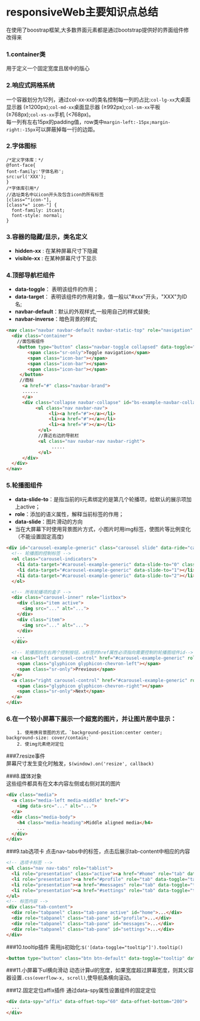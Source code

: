 # responsiveWeb主要知识点总结
在使用了boostrap框架,大多数界面元素都是通过bootstrap提供好的界面组件修改得来
### 1.container类
用于定义一个固定宽度且居中的版心    
### 2.响应式网格系统   
一个容器划分为12列，通过col-xx-xx的类名控制每一列的占比:`col-lg-xx`大桌面显示器 (≥1200px);`col-md-xx`桌面显示器 (≥992px);`col-sm-xx`平板 (≥768px);`col-xs-xx`手机 (<768px)。    
每一列有左右15px的padding值，row类中`margin-left:-15px;margin-right:-15px`可以屏蔽掉每一行的边距。   
### 2.字体图标    
```
/*定义字体库：*/
@font-face{
font-family:'字体名称';
src:url('XXX');
}
/*字体库引用*/
//选址类名中以icon开头及包含icon的所有标签
[class=^"icon-"],
[class*=" icon-"] {
  font-family: itcast;
  font-style: normal;
}
```
### 3.容器的隐藏/显示，类名定义
- __hidden-xx__ : 在某种屏幕尺寸下隐藏
- __visible-xx__ : 在某种屏幕尺寸下显示     

### 4.顶部导航栏组件   
- __data-toggle__： 表明该组件的作用；
- __data-target__： 表明该组件的作用对象，值一般以"#xxx"开头，"XXX"为ID名;
- __navbar-default__：默认的外观样式,一般用自己的样式替换;
- __navbar-inverse__：暗色背景的样式;

```html
<nav class="navbar navbar-default navbar-static-top" role="navigation" >
  <div class="container">
    //面包板组件
    <button type="button" class="navbar-toggle collapsed" data-toggle="collapse" data-target="#bs-example-navbar-collapse-1">
        <span class="sr-only">Toggle navigation</span>
        <span class="icon-bar"></span>
        <span class="icon-bar"></span>
        <span class="icon-bar"></span>
     </button>
     //商标
      <a href="#" class="navbar-brand">
      ......
      </a>
      <div class="collapse navbar-collapse" id="bs-example-navbar-collapse-1">
           <ul class="nav navbar-nav">
                <li><a href="#"></a></li>
                <li><a href="#"></a></li>
                <li><a href="#"></a></li>
            </ul>
            //靠近右边的导航栏
            <ul class="nav navbar-nav navbar-right">
                 .....
            </ul>
      </div>
  </div>
</nav>
```
### 5.轮播图组件			
- __data-slide-to__：是指当前的li元素绑定的是第几个轮播项，给默认的展示项加上active；		
- __role__：添加的语义属性，解释当前标签的作用；
- __data-slide__：图片滑动的方向
- 当在大屏幕下时使用背景图片方式，小图片时用img标签，使图片等比例变化（不能设置固定高度)
```html 
<div id="carousel-example-generic" class="carousel slide" data-ride="carousel">
  <!-- 轮播图的控制标签 -->
  <ol class="carousel-indicators">
    <li data-target="#carousel-example-generic" data-slide-to="0" class="active"></li>
    <li data-target="#carousel-example-generic" data-slide-to="1"></li>
    <li data-target="#carousel-example-generic" data-slide-to="2"></li>
  </ol>

  <!-- 所有轮播项的盒子 -->
  <div class="carousel-inner" role="listbox">
    <div class="item active">
      <img src="..." alt="...">
    </div>
    <div class="item">
      <img src="..." alt="...">
    </div>
    ...
  </div>

  <!-- 轮播图的左右两个控制按钮，a标签的href属性必须指向需要控制的轮播图组件id-->
  <a class="left carousel-control" href="#carousel-example-generic" role="button" data-slide="prev">
    <span class="glyphicon glyphicon-chevron-left"></span>
    <span class="sr-only">Previous</span>
  </a>
  <a class="right carousel-control" href="#carousel-example-generic" role="button" data-slide="next">
    <span class="glyphicon glyphicon-chevron-right"></span>
    <span class="sr-only">Next</span>
  </a>
</div>
```
### 6.在一个较小屏幕下展示一个超宽的图片，并让图片居中显示：		
		1. 使用换背景图的方式，`background-position:center center; background-size: cover/contain;`
		2. 使img元素绝对定位
###7.resize事件				
屏幕尺寸发生变化时触发，`$(window).on('resize', callback)`

###8.媒体对象		
这些组件都具有在文本内容左侧或右侧对其的图片		
```html
<div class="media">
  <a class="media-left media-middle" href="#">
    <img data-src="..." alt="...">
  </a>
  <div class="media-body">
    <h4 class="media-heading">Middle aligned media</h4>
    ...
  </div>
</div>
```
###9.tab选项卡
点击nav-tabs中的标签，点击后展示tab-content中相应的内容	
```html
<!-- 选项卡标签 -->
<ul class="nav nav-tabs" role="tablist">
  <li role="presentation" class="active"><a href="#home" role="tab" data-toggle="tab">Home</a></li>
  <li role="presentation"><a href="#profile" role="tab" data-toggle="tab">Profile</a></li>
  <li role="presentation"><a href="#messages" role="tab" data-toggle="tab">Messages</a></li>
  <li role="presentation"><a href="#settings" role="tab" data-toggle="tab">Settings</a></li>
</ul>
<!-- 标签内容 -->
<div class="tab-content">
  <div role="tabpanel" class="tab-pane active" id="home">...</div>
  <div role="tabpanel" class="tab-pane" id="profile">...</div>
  <div role="tabpanel" class="tab-pane" id="messages">...</div>
  <div role="tabpanel" class="tab-pane" id="settings">...</div>
</div>
```
###10.tooltip插件
需用js初始化:`$('[data-toggle="tooltip"]').tooltip()`
```html
<button type="button" class="btn btn-default" data-toggle="tooltip" data-placement="left" title="Tooltip on left">Tooltip on left</button>
```
###11.小屏幕下ul横向滑动
动态计算ul的宽度，如果宽度超过屏幕宽度，则其父容器设置`.css(overflow-x, scroll)`,使导航条横向滚动。

###12.固定定位affix插件
通过data-spy属性设置组件的固定定位
```html
<div data-spy="affix" data-offset-top="60" data-offset-bottom="200">
  ...
</div>
```
